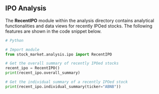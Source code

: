 ## IPO Analysis


The **RecentIPO** module within the analysis directory contains analytical functionalities
and data views for recently IPOed stocks. The following features are shown in the code
snippet below.

```python
# Python

# Import module
from stock_market.analysis.ipo import RecentIPO

# Get the overall summary of recently IPOed stocks
recent_ipo = RecentIPO()
print(recent_ipo.overall_summary)

# Get the individual summary of a recently IPOed stock
print(recent_ipo.individual_summary(ticker="ABNB"))
```
